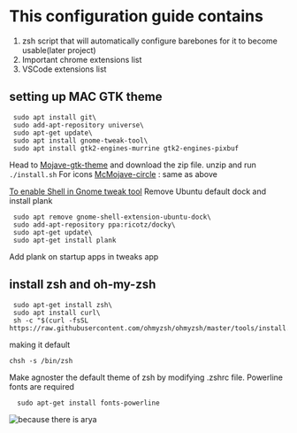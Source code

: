 # This configuration guide contains

1. zsh script that will automatically configure barebones for it to become usable(later project)
2. Important chrome extensions list
3. VSCode extensions list

## setting up MAC GTK theme

     sudo apt install git\
     sudo add-apt-repository universe\
     sudo apt-get update\
     sudo apt install gnome-tweak-tool\
     sudo apt install gtk2-engines-murrine gtk2-engines-pixbuf

Head to [Mojave-gtk-theme](https://github.com/vinceliuice/Mojave-gtk-theme) and download the zip file. unzip and run ```./install.sh```
For icons [McMojave-circle](https://github.com/vinceliuice/McMojave-circle) : same as above

[To enable Shell in Gnome tweak tool](http://ubuntuhandbook.org/index.php/2017/05/enable-shell-theme-in-gnome-tweak-tool-in-ubuntu/)
Remove Ubuntu default dock and install plank

     sudo apt remove gnome-shell-extension-ubuntu-dock\
     sudo add-apt-repository ppa:ricotz/docky\
     sudo apt-get update\
     sudo apt-get install plank
Add plank on startup apps in tweaks app

## install zsh and oh-my-zsh
     
     sudo apt-get install zsh\
     sudo apt install curl\
     sh -c "$(curl -fsSL https://raw.githubusercontent.com/ohmyzsh/ohmyzsh/master/tools/install.sh)"
     
making it default

    chsh -s /bin/zsh
Make agnoster the default theme of zsh by modifying .zshrc file. Powerline fonts are required

      sudo apt-get install fonts-powerline
      
![because there is arya](https://cloud.githubusercontent.com/assets/2618447/6316862/70f58fb6-ba03-11e4-82c9-c083bf9a6574.png)
 
 
    



     
     

    
